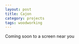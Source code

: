 ```yaml
---
layout: post
title: Cajon
category: projects
tags: woodworking
---
```


Coming soon to a screen near you